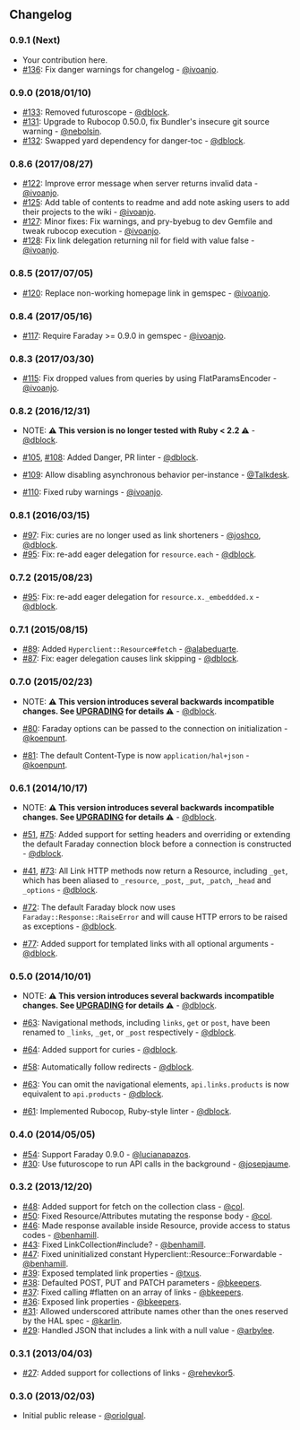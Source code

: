 ## Changelog

### 0.9.1 (Next)

* Your contribution here.
* [#136](https://github.com/codegram/hyperclient/pull/136): Fix danger warnings for changelog - [@ivoanjo](https://github.com/ivoanjo).

### 0.9.0 (2018/01/10)

* [#133](https://github.com/codegram/hyperclient/pull/133): Removed futuroscope - [@dblock](https://github.com/dblock).
* [#131](https://github.com/codegram/hyperclient/pull/131): Upgrade to Rubocop 0.50.0, fix Bundler's insecure git source warning - [@nebolsin](https://github.com/nebolsin).
* [#132](https://github.com/codegram/hyperclient/pull/132): Swapped yard dependency for danger-toc - [@dblock](https://github.com/dblock).

### 0.8.6 (2017/08/27)

* [#122](https://github.com/codegram/hyperclient/pull/122): Improve error message when server returns invalid data - [@ivoanjo](https://github.com/ivoanjo).
* [#125](https://github.com/codegram/hyperclient/pull/125): Add table of contents to readme and add note asking users to add their projects to the wiki - [@ivoanjo](https://github.com/ivoanjo).
* [#127](https://github.com/codegram/hyperclient/pull/127): Minor fixes: Fix warnings, and pry-byebug to dev Gemfile and tweak rubocop execution - [@ivoanjo](https://github.com/ivoanjo).
* [#128](https://github.com/codegram/hyperclient/pull/128): Fix link delegation returning nil for field with value false - [@ivoanjo](https://github.com/ivoanjo).

### 0.8.5 (2017/07/05)

* [#120](https://github.com/codegram/hyperclient/pull/120): Replace non-working homepage link in gemspec - [@ivoanjo](https://github.com/ivoanjo).

### 0.8.4 (2017/05/16)

* [#117](https://github.com/codegram/hyperclient/issues/117): Require Faraday >= 0.9.0 in gemspec - [@ivoanjo](https://github.com/ivoanjo).

### 0.8.3 (2017/03/30)

* [#115](https://github.com/codegram/hyperclient/pull/115): Fix dropped values from queries by using FlatParamsEncoder - [@ivoanjo](https://github.com/ivoanjo).

### 0.8.2 (2016/12/31)

* NOTE: **⚠ This version is no longer tested with Ruby < 2.2 ⚠** - [@dblock](https://github.com/dblock).

* [#105](https://github.com/codegram/hyperclient/pull/105), [#108](https://github.com/codegram/hyperclient/pull/108): Added Danger, PR linter - [@dblock](https://github.com/dblock).
* [#109](https://github.com/codegram/hyperclient/pull/109): Allow disabling asynchronous behavior per-instance - [@Talkdesk](https://github.com/Talkdesk).
* [#110](https://github.com/codegram/hyperclient/pull/110): Fixed ruby warnings - [@ivoanjo](https://github.com/ivoanjo).

### 0.8.1 (2016/03/15)

* [#97](https://github.com/codegram/hyperclient/issues/97): Fix: curies are no longer used as link shorteners - [@joshco](https://github.com/joshco), [@dblock](https://github.com/dblock).
* [#95](https://github.com/codegram/hyperclient/issues/95): Fix: re-add eager delegation for `resource.each` - [@dblock](https://github.com/dblock).

### 0.7.2 (2015/08/23)

* [#95](https://github.com/codegram/hyperclient/issues/95): Fix: re-add eager delegation for `resource.x._embeddded.x` - [@dblock](https://github.com/dblock).

### 0.7.1 (2015/08/15)

* [#89](https://github.com/codegram/hyperclient/issues/89): Added `Hyperclient::Resource#fetch` - [@alabeduarte](https://github.com/alabeduarte).
* [#87](https://github.com/codegram/hyperclient/pull/87): Fix: eager delegation causes link skipping - [@dblock](https://github.com/dblock).

### 0.7.0 (2015/02/23)

* NOTE: **⚠ This version introduces several backwards incompatible changes. See [UPGRADING](UPGRADING.md) for details ⚠** - [@dblock](https://github.com/dblock).

* [#80](https://github.com/codegram/hyperclient/pull/80): Faraday options can be passed to the connection on initialization - [@koenpunt](https://github.com/koenpunt).
* [#81](https://github.com/codegram/hyperclient/pull/81): The default Content-Type is now `application/hal+json` - [@koenpunt](https://github.com/koenpunt).

### 0.6.1 (2014/10/17)

* NOTE: **⚠ This version introduces several backwards incompatible changes. See [UPGRADING](UPGRADING.md) for details ⚠** - [@dblock](https://github.com/dblock).

* [#51](https://github.com/codegram/hyperclient/issues/51), [#75](https://github.com/codegram/hyperclient/pull/75): Added support for setting headers and overriding or extending the default Faraday connection block before a connection is constructed - [@dblock](https://github.com/dblock).
* [#41](https://github.com/codegram/hyperclient/issues/41), [#73](https://github.com/codegram/hyperclient/pull/73): All Link HTTP methods now return a Resource, including `_get`, which has been aliased to `_resource`, `_post`, `_put`, `_patch`, `_head` and `_options` - [@dblock](https://github.com/dblock).
* [#72](https://github.com/codegram/hyperclient/pull/72): The default Faraday block now uses `Faraday::Response::RaiseError` and will cause HTTP errors to be raised as exceptions - [@dblock](https://github.com/dblock).
* [#77](https://github.com/codegram/hyperclient/pull/77): Added support for templated links with all optional arguments - [@dblock](https://github.com/dblock).

### 0.5.0 (2014/10/01)

* NOTE: **⚠ This version introduces several backwards incompatible changes. See [UPGRADING](UPGRADING.md) for details ⚠** - [@dblock](https://github.com/dblock).

* [#63](https://github.com/codegram/hyperclient/pull/63): Navigational methods, including `links`, `get` or `post`, have been renamed to `_links`, `_get`, or `_post` respectively - [@dblock](https://github.com/dblock).
* [#64](https://github.com/codegram/hyperclient/issues/64): Added support for curies - [@dblock](https://github.com/dblock).
* [#58](https://github.com/codegram/hyperclient/issues/58): Automatically follow redirects - [@dblock](https://github.com/dblock).
* [#63](https://github.com/codegram/hyperclient/pull/63): You can omit the navigational elements, `api.links.products` is now equivalent to `api.products` - [@dblock](https://github.com/dblock).
* [#61](https://github.com/codegram/hyperclient/pull/61): Implemented Rubocop, Ruby-style linter - [@dblock](https://github.com/dblock).

### 0.4.0 (2014/05/05)

* [#54](https://github.com/codegram/hyperclient/pull/54): Support Faraday 0.9.0 - [@lucianapazos](https://github.com/lucianapazos).
* [#30](https://github.com/codegram/hyperclient/pull/30): Use futuroscope to run API calls in the background - [@josepjaume](https://github.com/josepjaume).

### 0.3.2 (2013/12/20)

* [#48](https://github.com/codegram/hyperclient/pull/48): Added support for fetch on the collection class - [@col](https://github.com/col).
* [#50](https://github.com/codegram/hyperclient/pull/50): Fixed Resource/Attributes mutating the response body - [@col](https://github.com/col).
* [#46](https://github.com/codegram/hyperclient/pull/46): Made response available inside Resource, provide access to status codes - [@benhamill](https://github.com/benhamill).
* [#43](https://github.com/codegram/hyperclient/pull/43): Fixed LinkCollection#include? - [@benhamill](https://github.com/benhamill).
* [#47](https://github.com/codegram/hyperclient/pull/47): Fixed uninitialized constant Hyperclient::Resource::Forwardable - [@benhamill](https://github.com/benhamill).
* [#39](https://github.com/codegram/hyperclient/pull/39): Exposed templated link properties - [@txus](https://github.com/txus).
* [#38](https://github.com/codegram/hyperclient/pull/38): Defaulted POST, PUT and PATCH parameters - [@bkeepers](https://github.com/bkeepers).
* [#37](https://github.com/codegram/hyperclient/pull/37): Fixed calling #flatten on an array of links - [@bkeepers](https://github.com/bkeepers).
* [#36](https://github.com/codegram/hyperclient/pull/36): Exposed link properties - [@bkeepers](https://github.com/bkeepers).
* [#31](https://github.com/codegram/hyperclient/pull/31): Allowed underscored attribute names other than the ones reserved by the HAL spec - [@karlin](https://github.com/karlin).
* [#29](https://github.com/codegram/hyperclient/pull/29): Handled JSON that includes a link with a null value - [@arbylee](https://github.com/arbylee).

### 0.3.1 (2013/04/03)

* [#27](https://github.com/codegram/hyperclient/pull/27): Added support for collections of links - [@rehevkor5](https://github.com/rehevkor5).

### 0.3.0 (2013/02/03)

* Initial public release - [@oriolgual](https://github.com/oriolgual).
